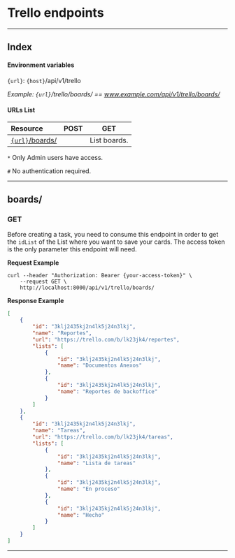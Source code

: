# Trello endpoints
---

## Index

#### Environment variables

`{url}`: `{host}`/api/v1/trello

*Example: `{url}`/trello/boards/ == www.example.com/api/v1/trello/boards/*

#### URLs List

| Resource                       | POST         | GET          |
| :----                          |     :-----:  | :---:        |
| [`{url}`/boards/][1]           |              | List boards. |


`*` Only Admin users have access.

`#` No authentication required.

---

## boards/

### GET

Before creating a task, you need to consume this endpoint in order to get the `idList` of the List where you want to save your cards.
The access token is the only parameter this endpoint will need.

**Request Example**

```shell
curl --header "Authorization: Bearer {your-access-token}" \
    --request GET \
    http://localhost:8000/api/v1/trello/boards/
```

**Response Example**

```json
[
    {
        "id": "3klj2435kj2n4lk5j24n3lkj",
        "name": "Reportes",
        "url": "https://trello.com/b/lk23jk4/reportes",
        "lists": [
            {
                "id": "3klj2435kj2n4lk5j24n3lkj",
                "name": "Documentos Anexos"
            },
            {
                "id": "3klj2435kj2n4lk5j24n3lkj",
                "name": "Reportes de backoffice"
            }
        ]
    },
    {
        "id": "3klj2435kj2n4lk5j24n3lkj",
        "name": "Tareas",
        "url": "https://trello.com/b/lk23jk4/tareas",
        "lists": [
            {
                "id": "3klj2435kj2n4lk5j24n3lkj",
                "name": "Lista de tareas"
            },
            {
                "id": "3klj2435kj2n4lk5j24n3lkj",
                "name": "En proceso"
            },
            {
                "id": "3klj2435kj2n4lk5j24n3lkj",
                "name": "Hecho"
            }
        ]
    }
]
```

---

[1]: #boards